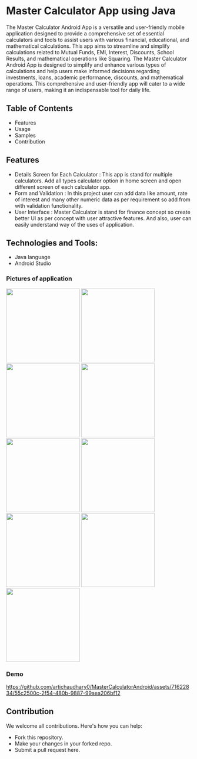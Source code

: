 # Master Calculator App using Java

The Master Calculator Android App is a versatile and user-friendly mobile application designed to provide
a comprehensive set of essential calculators and tools to assist users with various financial, educational, and
mathematical calculations. This app aims to streamline and simplify calculations related to Mutual Funds,
EMI, Interest, Discounts, School Results, and mathematical operations like Squaring.
The Master Calculator Android App is designed to simplify and enhance various types of calculations and
help users make informed decisions regarding investments, loans, academic performance, discounts, and
mathematical operations. This comprehensive and user-friendly app will cater to a wide range of users,
making it an indispensable tool for daily life.

## Table of Contents
- Features
- Usage
- Samples
- Contribution

## Features
- Details Screen for Each Calculator :
  This app is stand for multiple calculators. Add all types
 calculator option in home screen and open different screen of each calculator app.
- Form and Validation :
  In this project user can add data like amount, rate of interest and many
  other numeric data as per requirement so add from with validation functionality.
- User Interface :
  Master Calculator is stand for finance concept so create better UI as per concept with user attractive features. And also, user can easily understand way of the uses of application.

## Technologies and Tools:
- Java language
- Android Studio

### Pictures of application 

<img src="https://github.com/artichaudhary0/MasterCalculatorAndroid/assets/71622834/3a7ddf2c-6ea7-41a0-b0ac-595fe1b97035" width="200"/>
<img src="https://github.com/artichaudhary0/MasterCalculatorAndroid/assets/71622834/36ee1003-9a8d-479b-985c-11265a5fcfa0" width="200"/>
<img src="https://github.com/artichaudhary0/MasterCalculatorAndroid/assets/71622834/a988e62d-6070-4cef-8aa8-2f5fd2f175d5" width="200"/> 
<img src="https://github.com/artichaudhary0/MasterCalculatorAndroid/assets/71622834/e9d2f948-17db-4fd5-8ac2-2ca3ac8a26be" width="200"/>  
<img src="https://github.com/artichaudhary0/MasterCalculatorAndroid/assets/71622834/cb5ae461-95a1-49a8-b2e5-544441e188b7" width="200"/>  
<img src="https://github.com/artichaudhary0/MasterCalculatorAndroid/assets/71622834/e6e8c04b-6958-4396-b6c2-d797006b399c" width="200"/>
<img src="https://github.com/artichaudhary0/MasterCalculatorAndroid/assets/71622834/e9632cfa-88e5-4b01-8f92-de536ead3a51" width="200"/>
<img src="https://github.com/artichaudhary0/MasterCalculatorAndroid/assets/71622834/0ed6813b-5129-41a8-be96-c025387f5fb5" width="200"/>  
<img src="https://github.com/artichaudhary0/MasterCalculatorAndroid/assets/71622834/761793f3-cdac-42a3-b564-1d7fa611c341" width="200"/> 



### Demo
https://github.com/artichaudhary0/MasterCalculatorAndroid/assets/71622834/55c2500c-2f54-480b-9887-99aea206bf12

## Contribution
We welcome all contributions. Here's how you can help:

- Fork this repository.
- Make your changes in your forked repo.
- Submit a pull request here.
